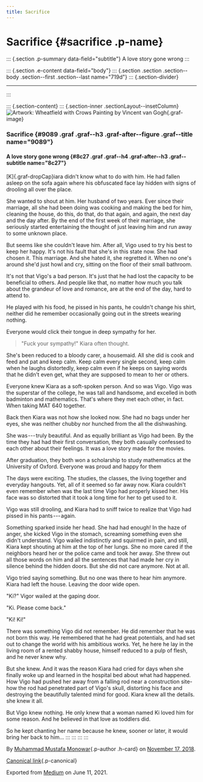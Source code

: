 ```yaml
---
title: Sacrifice
---
```


Sacrifice {#sacrifice .p-name}
=========

::: {.section .p-summary data-field="subtitle"}
A love story gone wrong
:::

::: {.section .e-content data-field="body"}
::: {.section .section .section--body .section--first .section--last name="719d"}
::: {.section-divider}

------------------------------------------------------------------------
:::

::: {.section-content}
::: {.section-inner .sectionLayout--insetColumn}
![Artwork: Wheatfield with Crows Painting by Vincent
van Gogh](https://cdn-images-1.medium.com/max/800/1*FecyxYDqGHANvEw-koScPA.jpeg){.graf-image}

### Sacrifice {#9089 .graf .graf--h3 .graf-after--figure .graf--title name="9089"}

#### A love story gone wrong {#8c27 .graf .graf--h4 .graf-after--h3 .graf--subtitle name="8c27"}

[K]{.graf-dropCap}iara didn't know what to do with him. He had fallen
asleep on the sofa again where his obfuscated face lay hidden with signs
of drooling all over the place.

She wanted to shout at him. Her husband of two years. Ever since their
marriage, all she had been doing was cooking and making the bed for him,
cleaning the house, do this, do that, do that again, and again, the next
day and the day after. By the end of the first week of their marriage,
she seriously started entertaining the thought of just leaving him and
run away to some unknown place.

But seems like she couldn't leave him. After all, Vigo used to try his
best to keep her happy. It's not his fault that she's in this state now.
She had chosen it. This marriage. And she hated it, she regretted it.
When no one's around she'd just howl and cry, sitting on the floor of
their small bathroom.

It's not that Vigo's a bad person. It's just that he had lost the
capacity to be beneficial to others. And people like that, no matter how
much you talk about the grandeur of love and romance, are at the end of
the day, hard to attend to.

He played with his food, he pissed in his pants, he couldn't change his
shirt, neither did he remember occasionally going out in the streets
wearing nothing.

Everyone would click their tongue in deep sympathy for her.

> "Fuck your sympathy!" Kiara often thought.

She's been reduced to a bloody carer, a housemaid. All she did is cook
and feed and pat and keep calm. Keep calm every single second, keep calm
when he laughs distortedly, keep calm even if he keeps on saying words
that he didn't even get, what they are supposed to mean to her or
others.

Everyone knew Kiara as a soft-spoken person. And so was Vigo. Vigo was
the superstar of the college, he was tall and handsome, and excelled in
both badminton and mathematics. That's where they met each other, in
fact. When taking MAT 640 together.

Back then Kiara was not how she looked now. She had no bags under her
eyes, she was neither chubby nor hunched from the all the dishwashing.

She was --- truly beautiful. And as equally brilliant as Vigo had been.
By the time they had had their first conversation, they both casually
confessed to each other about their feelings. It was a love story made
for the movies.

After graduation, they both won a scholarship to study mathematics at
the University of Oxford. Everyone was proud and happy for them

The days were exciting. The studies, the classes, the living together
and everyday hangouts. Yet, all of it seemed so far away now. Kiara
couldn't even remember when was the last time Vigo had properly kissed
her. His face was so distorted that it took a long time for her to get
used to it.

Vigo was still drooling, and Kiara had to sniff twice to realize that
Vigo had pissed in his pants --- again.

Something sparked inside her head. She had had enough! In the haze of
anger, she kicked Vigo in the stomach, screaming something even she
didn't understand. Vigo wailed indistinctly and squirmed in pain, and
still, Kiara kept shouting at him at the top of her lungs. She no more
cared if the neighbors heard her or the police came and took her away.
She threw out all those words on him and all the sentences that had made
her cry in silence behind the hidden doors. But she did not care
anymore. Not at all.

Vigo tried saying something. But no one was there to hear him anymore.
Kiara had left the house. Leaving the door wide open.

"Ki?" Vigor wailed at the gaping door.

"Ki. Please come back."

"Ki! Ki!"

There was something Vigo did not remember. He did remember that he was
not born this way. He remembered that he had great potentials, and had
set out to change the world with his ambitious works. Yet, he here he
lay in the living room of a rented shabby house, himself reduced to a
pulp of flesh, and he never knew why.

But she knew. And it was the reason Kiara had cried for days when she
finally woke up and learned in the hospital bed about what had happened.
How Vigo had pushed her away from a falling rod near a construction
site- how the rod had penetrated part of Vigo's skull, distorting his
face and destroying the beautifully talented mind for good. Kiara knew
all the details. she knew it all.

But Vigo knew nothing. He only knew that a woman named Ki loved him for
some reason. And he believed in that love as toddlers did.

So he kept chanting her name because he knew, sooner or later, it would
bring her back to him...
:::
:::
:::
:::

By [Muhammad Mustafa Monowar](https://medium.com/@mmmonowar){.p-author
.h-card} on [November 17, 2018](https://medium.com/p/8bcc5b60a875).

[Canonical
link](https://medium.com/@mmmonowar/sacrifice-8bcc5b60a875){.p-canonical}

Exported from [Medium](https://medium.com) on June 11, 2021.
